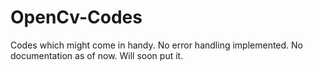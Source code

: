 OpenCv-Codes
============

Codes which might come in handy. No error handling implemented. No documentation as of now. Will soon put it.